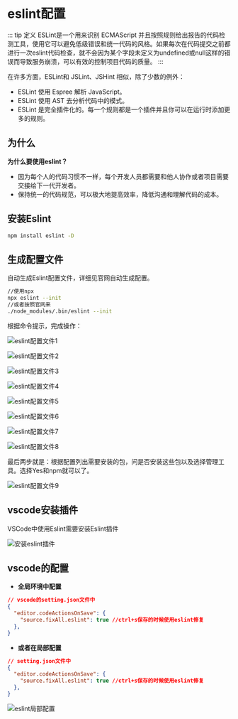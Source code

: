 # eslint配置

::: tip 定义
ESLint是一个用来识别 ECMAScript 并且按照规则给出报告的代码检测工具，使用它可以避免低级错误和统一代码的风格。如果每次在代码提交之前都进行一次eslint代码检查，就不会因为某个字段未定义为undefined或null这样的错误而导致服务崩溃，可以有效的控制项目代码的质量。
:::

在许多方面，ESLint和 JSLint、JSHint 相似，除了少数的例外：

- ESLint 使用 Espree 解析 JavaScript。
- ESLint 使用 AST 去分析代码中的模式。
- ESLint 是完全插件化的。每一个规则都是一个插件并且你可以在运行时添加更多的规则。

## 为什么

**为什么要使用eslint？**

  - 因为每个人的代码习惯不一样，每个开发人员都需要和他人协作或者项目需要交接给下一代开发者。
  - 保持统一的代码规范，可以极大地提高效率，降低沟通和理解代码的成本。

## 安装Eslint

``` bash
npm install eslint -D
```

## 生成配置文件

自动生成Eslint配置文件，详细见官网自动生成配置。

``` bash
//使用npx
npx eslint --init
//或者按照官网来
./node_modules/.bin/eslint --init
```

根据命令提示，完成操作：

![eslint配置文件1](/format/eslint-conf-1.png)

![eslint配置文件2](/format/eslint-conf-2.png)

![eslint配置文件3](/format/eslint-conf-3.png)

![eslint配置文件4](/format/eslint-conf-4.png)

![eslint配置文件5](/format/eslint-conf-5.png)

![eslint配置文件6](/format/eslint-conf-6.png)

![eslint配置文件7](/format/eslint-conf-7.png)

![eslint配置文件8](/format/eslint-conf-8.png)

最后两步就是：根据配置列出需要安装的包，问是否安装这些包以及选择管理工具。选择Yes和npm就可以了。

![eslint配置文件9](/format/eslint-conf-9.png)

## vscode安装插件

VSCode中使用Eslint需要安装Eslint插件

![安装eslint插件](/format/eslint.png)

## vscode的配置

- **全局环境中配置**

``` json
// vscode的setting.json文件中
{
  "editor.codeActionsOnSave": {
    "source.fixAll.eslint": true //ctrl+s保存的时候使用eslint修复
  },
}
```

- **或者在局部配置**

``` json
// setting.json文件中
{
  "editor.codeActionsOnSave": {
    "source.fixAll.eslint": true //ctrl+s保存的时候使用eslint修复
  },
}
```

![eslint局部配置](/format/eslint-set-1.png)


